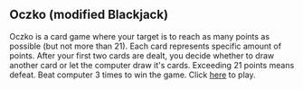 Oczko (modified Blackjack)
---------------
Oczko is a card game where your target is to reach as many points as possible (but not more than 21). Each card represents specific amount of points. After your first two cards are dealt, you decide whether to draw another card or let the computer draw it's cards. Exceeding 21 points means defeat. Beat computer 3 times to win the game.
Click [here](jacobosowsky.github.io/oczko) to play.
